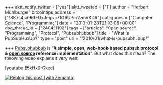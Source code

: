 +++
aktt_notify_twitter = ["yes"]
aktt_tweeted = ["1"]
author = "Herbert Mühlburger"
bitcointips_address = ["18K7s4sA96fEUxJmpvc71G6UPcr2zmVKD9"]
categories = ["Computer Science", "Programming"]
date = "2010-01-28T21:03:06+00:00"
dsq_thread_id = ["246421192"]
tags = ["articles", "Open source", "Programming", "Protocol", "Pubsubhubbub"]
title = "What is PupSubHubUp?"
type = "post"
url = "/2010/01/what-is-pupsubhubup/"

+++
[Pubsubhubbub][1] is &#8220;**A simple, open, web-hook-based pubsub protocol & <a class="zem_slink" title="Open source" rel="wikipedia" href="http://en.wikipedia.org/wiki/Open_source">open source</a> reference implementation**&#8220;. But what does this mean? The following video explains it very well:

[youtube B5kHx0rGkec]

<div class="zemanta-pixie">
  <a class="zemanta-pixie-a" title="Reblog this post [with Zemanta]" href="http://reblog.zemanta.com/zemified/28a4272f-3df7-4c64-91c4-396cb4cdb5f9/"><img class="zemanta-pixie-img" src="http://img.zemanta.com/reblog_e.png?x-id=28a4272f-3df7-4c64-91c4-396cb4cdb5f9" alt="Reblog this post [with Zemanta]" /></a><span class="zem-script more-related pretty-attribution"></span>
</div>

 [1]: http://code.google.com/p/pubsubhubbub/